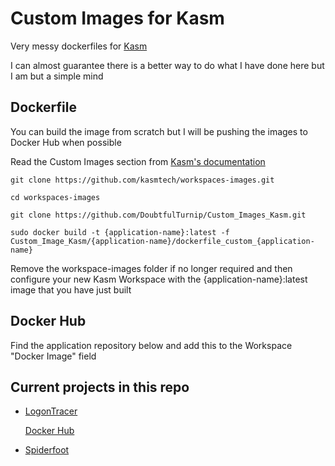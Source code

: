 # Custom Images for Kasm

Very messy dockerfiles for [Kasm](https://www.kasmweb.com/)

I can almost guarantee there is a better way to do what I have done here but I am but a simple mind

## Dockerfile

You can build the image from scratch but I will be pushing the images to Docker Hub when possible

Read the Custom Images section from [Kasm's documentation](https://www.kasmweb.com/docs/latest/how_to/building_images.html)


``
git clone https://github.com/kasmtech/workspaces-images.git
``

``
cd workspaces-images
``

``
git clone https://github.com/DoubtfulTurnip/Custom_Images_Kasm.git
``

``
sudo docker build -t {application-name}:latest -f Custom_Image_Kasm/{application-name}/dockerfile_custom_{application-name}
``

Remove the workspace-images folder if no longer required and then configure your new Kasm Workspace with the {application-name}:latest image that you have just built

## Docker Hub

Find the application repository below and add this to the Workspace "Docker Image" field


## Current projects in this repo

* [LogonTracer](https://github.com/JPCERTCC/LogonTracer)
  
  [Docker Hub](https://hub.docker.com/r/bukshee/logontracer)
  
* [Spiderfoot](https://github.com/smicallef/spiderfoot)

